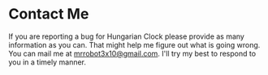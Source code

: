 # Contact Me

If you are reporting a bug for Hungarian Clock please provide as many information as you can.
 That might help me figure out what is going wrong. 
You can mail me at mrrobot3x10@gmail.com. I'll try my best to respond to you in a timely manner.
